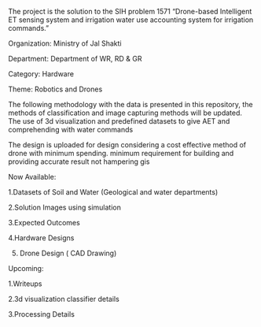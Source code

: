 The project is the solution to the SIH problem 1571 “Drone-based Intelligent ET sensing system and irrigation water use accounting system for irrigation commands.”  

Organization: Ministry of Jal Shakti 

Department: Department of WR, RD & GR 

Category: Hardware 

Theme: Robotics and Drones 

The following methodology with the data is presented in this repository, the methods of classification and image capturing methods will be updated. The use of 3d visualization and predefined datasets to give AET and comprehending with water commands  

The design is uploaded for design considering a cost effective method of drone with minimum spending. 
minimum requirement for building and providing accurate result not hampering gis

Now Available: 

1.Datasets of Soil and Water (Geological and water departments) 

2.Solution Images using simulation  

3.Expected Outcomes 

4.Hardware Designs 

5. Drone Design ( CAD Drawing)

 

 

Upcoming: 


1.Writeups  

2.3d visualization classifier details  

3.Processing Details  

 

  
